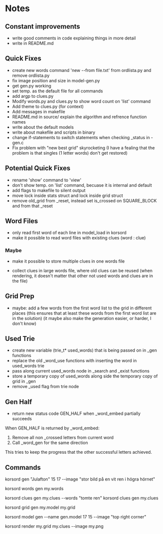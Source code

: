 # Notes

## Constant improvements
- write good comments in code explaining things in more detail
- write in README.md

## Quick Fixes
- create new words command 'new --from file.txt' from ordlista.py and remove ordlista.py
- fix image position and size in model-gen.py
- get gen.py working
- set temp. as the default file for all commands
- add argp to clues.py
- Modify words.py and clues.py to show word count on 'list' command
- Add theme to clues.py (for context)
- Add messages in makefile
- README.md in source/ explain the algorithm and refrence function names
- write about the default models
- write about makefile and scripts in binary
- change if-statements to switch statements when checking _status in -gen.c
- Fix problem with "new best grid" skyrocketing
  (I have a fealing that the problem is that singles (1 letter words) don't get restored)

## Potential Quick Fixes
- rename 'show' command to 'view'
- don't show temp. on 'list' command, becuase it is internal and default
- add flags to makefile to silent output
- move lock inside stats struct and lock inside grid struct
- remove old_grid from _reset, instead set is_crossed on SQUARE_BLOCK and from that _reset

## Word Files
- only read first word of each line in model_load in korsord
- make it possible to read word files with existing clues (word : clue)

### Maybe
- make it possible to store multiple clues in one words file
* collect clues in large words file, where old clues can be reused
  (when rendering, it doesn't matter that other not used words and clues are in the file)

## Grid Prep
- maybe: add a few words from the first word list to the grid in different places
  (this ensures that at least these words from the first word list are in the solution)
  (it maybe also make the generation easier, or harder, I don't know)

## Used Trie
- create new variable (trie_t* used_words) that is being passed on in _gen functions
- replace the old _word_use functions with inserting the word in used_words trie
- pass along current used_words node in _search and _exist functions
- store a temporary copy of used_words along side the temporary copy of grid in _gen
- remove _used flag from trie node

## Gen Half
- return new status code GEN_HALF when _word_embed partially succeeds

When GEN_HALF is returned by _word_embed:
1. Remove all non _crossed letters from current word
2. Call _word_gen for the same direction

This tries to keep the progress that the other successful letters achieved.

## Commands

korsord gen "Julafton" 15 17 --image "stor bild på en vit ren i högra hörnet"

korsord words gen  my.words

korsord clues gen  my.clues --words "tomte ren"
korsord clues gen  my.clues

korsord grid  gen  my.model my.grid

korsord model gen --name gen.model 17 15 --image "top right corner"

korsord render my.grid my.clues --image my.png
